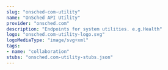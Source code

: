 ```yaml
---
slug: "onsched-com-utility"
name: "OnSched API Utility"
provider: "onsched.com"
description: "Endpoints for system utilities. e.g.Health"
logo: "onsched.com-utility-logo.svg"
logoMediaType: "image/svg+xml"
tags:
- name: "collaboration"
stubs: "onsched.com-utility-stubs.json"
---
```

